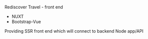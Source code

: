 Rediscover Travel - front end

- NUXT
- Bootstrap-Vue

Providing SSR front end which will connect to backend Node app/API
